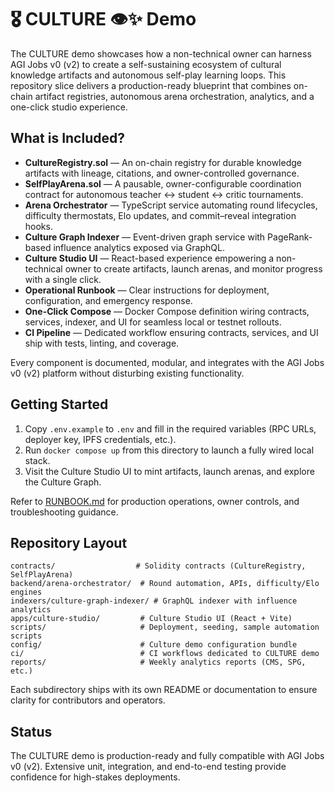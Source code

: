 # 🎖️ CULTURE 👁️✨ Demo

The CULTURE demo showcases how a non-technical owner can harness AGI Jobs v0 (v2) to create a self-sustaining ecosystem of cultural knowledge artifacts and autonomous self-play learning loops. This repository slice delivers a production-ready blueprint that combines on-chain artifact registries, autonomous arena orchestration, analytics, and a one-click studio experience.

## What is Included?

- **CultureRegistry.sol** — An on-chain registry for durable knowledge artifacts with lineage, citations, and owner-controlled governance.
- **SelfPlayArena.sol** — A pausable, owner-configurable coordination contract for autonomous teacher ↔ student ↔ critic tournaments.
- **Arena Orchestrator** — TypeScript service automating round lifecycles, difficulty thermostats, Elo updates, and commit–reveal integration hooks.
- **Culture Graph Indexer** — Event-driven graph service with PageRank-based influence analytics exposed via GraphQL.
- **Culture Studio UI** — React-based experience empowering a non-technical owner to create artifacts, launch arenas, and monitor progress with a single click.
- **Operational Runbook** — Clear instructions for deployment, configuration, and emergency response.
- **One-Click Compose** — Docker Compose definition wiring contracts, services, indexer, and UI for seamless local or testnet rollouts.
- **CI Pipeline** — Dedicated workflow ensuring contracts, services, and UI ship with tests, linting, and coverage.

Every component is documented, modular, and integrates with the AGI Jobs v0 (v2) platform without disturbing existing functionality.

## Getting Started

1. Copy `.env.example` to `.env` and fill in the required variables (RPC URLs, deployer key, IPFS credentials, etc.).
2. Run `docker compose up` from this directory to launch a fully wired local stack.
3. Visit the Culture Studio UI to mint artifacts, launch arenas, and explore the Culture Graph.

Refer to [RUNBOOK.md](RUNBOOK.md) for production operations, owner controls, and troubleshooting guidance.

## Repository Layout

```
contracts/                  # Solidity contracts (CultureRegistry, SelfPlayArena)
backend/arena-orchestrator/  # Round automation, APIs, difficulty/Elo engines
indexers/culture-graph-indexer/ # GraphQL indexer with influence analytics
apps/culture-studio/         # Culture Studio UI (React + Vite)
scripts/                     # Deployment, seeding, sample automation scripts
config/                      # Culture demo configuration bundle
ci/                          # CI workflows dedicated to CULTURE demo
reports/                     # Weekly analytics reports (CMS, SPG, etc.)
```

Each subdirectory ships with its own README or documentation to ensure clarity for contributors and operators.

## Status

The CULTURE demo is production-ready and fully compatible with AGI Jobs v0 (v2). Extensive unit, integration, and end-to-end testing provide confidence for high-stakes deployments.

